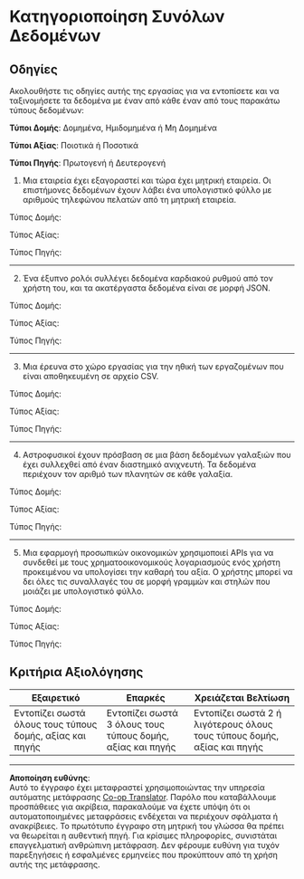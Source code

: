 <!--
CO_OP_TRANSLATOR_METADATA:
{
  "original_hash": "2e5cacb967c1e9dfd07809bfc441a0b4",
  "translation_date": "2025-08-26T21:39:18+00:00",
  "source_file": "1-Introduction/03-defining-data/assignment.md",
  "language_code": "el"
}
-->
# Κατηγοριοποίηση Συνόλων Δεδομένων

## Οδηγίες

Ακολουθήστε τις οδηγίες αυτής της εργασίας για να εντοπίσετε και να ταξινομήσετε τα δεδομένα με έναν από κάθε έναν από τους παρακάτω τύπους δεδομένων:

**Τύποι Δομής**: Δομημένα, Ημιδομημένα ή Μη Δομημένα

**Τύποι Αξίας**: Ποιοτικά ή Ποσοτικά 

**Τύποι Πηγής**: Πρωτογενή ή Δευτερογενή

1. Μια εταιρεία έχει εξαγοραστεί και τώρα έχει μητρική εταιρεία. Οι επιστήμονες δεδομένων έχουν λάβει ένα υπολογιστικό φύλλο με αριθμούς τηλεφώνου πελατών από τη μητρική εταιρεία. 

Τύπος Δομής:

Τύπος Αξίας: 

Τύπος Πηγής: 

---

2. Ένα έξυπνο ρολόι συλλέγει δεδομένα καρδιακού ρυθμού από τον χρήστη του, και τα ακατέργαστα δεδομένα είναι σε μορφή JSON.

Τύπος Δομής:

Τύπος Αξίας: 

Τύπος Πηγής: 

---

3. Μια έρευνα στο χώρο εργασίας για την ηθική των εργαζομένων που είναι αποθηκευμένη σε αρχείο CSV. 

Τύπος Δομής:

Τύπος Αξίας: 

Τύπος Πηγής: 

---

4. Αστροφυσικοί έχουν πρόσβαση σε μια βάση δεδομένων γαλαξιών που έχει συλλεχθεί από έναν διαστημικό ανιχνευτή. Τα δεδομένα περιέχουν τον αριθμό των πλανητών σε κάθε γαλαξία.

Τύπος Δομής:

Τύπος Αξίας: 

Τύπος Πηγής: 

---

5. Μια εφαρμογή προσωπικών οικονομικών χρησιμοποιεί APIs για να συνδεθεί με τους χρηματοοικονομικούς λογαριασμούς ενός χρήστη προκειμένου να υπολογίσει την καθαρή του αξία. Ο χρήστης μπορεί να δει όλες τις συναλλαγές του σε μορφή γραμμών και στηλών που μοιάζει με υπολογιστικό φύλλο.

Τύπος Δομής:

Τύπος Αξίας: 

Τύπος Πηγής: 

## Κριτήρια Αξιολόγησης

Εξαιρετικό | Επαρκές | Χρειάζεται Βελτίωση
--- | --- | -- |
Εντοπίζει σωστά όλους τους τύπους δομής, αξίας και πηγής | Εντοπίζει σωστά 3 όλους τους τύπους δομής, αξίας και πηγής | Εντοπίζει σωστά 2 ή λιγότερους όλους τους τύπους δομής, αξίας και πηγής |

---

**Αποποίηση ευθύνης**:  
Αυτό το έγγραφο έχει μεταφραστεί χρησιμοποιώντας την υπηρεσία αυτόματης μετάφρασης [Co-op Translator](https://github.com/Azure/co-op-translator). Παρόλο που καταβάλλουμε προσπάθειες για ακρίβεια, παρακαλούμε να έχετε υπόψη ότι οι αυτοματοποιημένες μεταφράσεις ενδέχεται να περιέχουν σφάλματα ή ανακρίβειες. Το πρωτότυπο έγγραφο στη μητρική του γλώσσα θα πρέπει να θεωρείται η αυθεντική πηγή. Για κρίσιμες πληροφορίες, συνιστάται επαγγελματική ανθρώπινη μετάφραση. Δεν φέρουμε ευθύνη για τυχόν παρεξηγήσεις ή εσφαλμένες ερμηνείες που προκύπτουν από τη χρήση αυτής της μετάφρασης.
